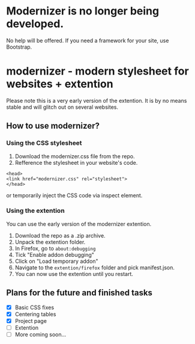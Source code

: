 # Modernizer is no longer being developed.

No help will be offered. If you need a framework for your site, use Bootstrap.

# modernizer - modern stylesheet for websites + extention
Please note this is a very early version of the extention. 
It is by no means stable and will glitch out on several websites.

## How to use modernizer?

### Using the CSS stylesheet
1. Download the modernizer.css file from the repo. 
2. Refference the stylesheet in your website's code.
```
<head>
<link href="modernizer.css" rel="stylesheet"> 
</head>
```

or temporarily inject the CSS code via inspect element.

### Using the extention
You can use the early version of the modernizer extention.
1. Download the repo as a .zip archive.
2. Unpack the extention folder.
3. In Firefox, go to ``about:debugging``
4. Tick "Enable addon debugging"
5. Click on "Load temporary addon"
6. Navigate to the ``extention/firefox`` folder and pick manifest.json.
7. You can now use the extention until you restart.

## Plans for the future and finished tasks
- [x] Basic CSS fixes
- [x] Centering tables
- [x] Project page
- [ ] Extention
- [ ] More coming soon...
